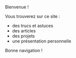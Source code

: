 Bienvenue !

Vous trouverez sur ce site :

- des trucs et astuces
- des articles
- des projets
- une présentation personnelle

Bonne navigation !

